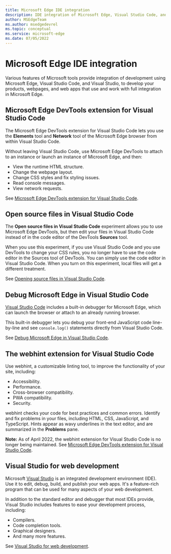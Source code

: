 ```yaml
---
title: Microsoft Edge IDE integration
description: IDE integration of Microsoft Edge, Visual Studio Code, and Visual Studio.
author: MSEdgeTeam
ms.author: msedgedevrel
ms.topic: conceptual
ms.service: microsoft-edge
ms.date: 07/05/2022
---
```

# Microsoft Edge IDE integration

Various features of Microsoft tools provide integration of development using Microsoft Edge, Visual Studio Code, and Visual Studio, to develop your products, webpages, and web apps that use and work with full integration in Microsoft Edge.


<!-- ====================================================================== -->
## Microsoft Edge DevTools extension for Visual Studio Code

<!-- keep this section short and similar to top of linked article: -->

The Microsoft Edge DevTools extension for Visual Studio Code lets you use the **Elements** tool and **Network** tool of the Microsoft Edge browser from within Visual Studio Code.

Without leaving Visual Studio Code, use Microsoft Edge DevTools to attach to an instance or launch an instance of Microsoft Edge, and then:
* View the runtime HTML structure.
* Change the webpage layout.
* Change CSS styles and fix styling issues.
* Read console messages.
* View network requests.

See [Microsoft Edge DevTools extension for Visual Studio Code](microsoft-edge-devtools-extension.md).


<!-- ====================================================================== -->
## Open source files in Visual Studio Code

The **Open source files in Visual Studio Code** experiment allows you to use Microsoft Edge DevTools, but then edit your files in Visual Studio Code instead of in the code editor of the DevTools **Sources** tool.

When you use this experiment, if you use Visual Studio Code and you use DevTools to change your CSS rules, you no longer have to use the code editor in the Sources tool of DevTools.  You can simply use the code editor in Visual Studio Code.  When you turn on this experiment,
local files will get a different treatment.<!--TODO: be specific-->

See [Opening source files in Visual Studio Code](../devtools/sources/opening-sources-in-vscode.md).


<!-- ====================================================================== -->
## Debug Microsoft Edge in Visual Studio Code

[Visual Studio Code](https://code.visualstudio.com) includes a built-in debugger for Microsoft Edge, which can launch the browser or attach to an already running browser.

This built-in debugger lets you debug your front-end JavaScript code line-by-line and see `console.log()` statements directly from Visual Studio Code.

See [Debug Microsoft Edge in Visual Studio Code](debugger-for-edge.md).


<!-- what to do with this section?  present page is supposed to have h2 for each child page of TOC node, where h2 contains only 1 paragraph and link to child page -->
<!-- ====================================================================== -->
## The webhint extension for Visual Studio Code
<!-- keep in sync:
[webhint extension for Visual Studio Code](../test-and-automation/webhint.md)
[The webhint extension for Visual Studio Code]() in _Visual Studio Code for web development_.
-->

Use webhint, a customizable linting tool, to improve the functionality of your site, including:

*   Accessibility.
*   Performance.
*   Cross-browser compatibility.
*   PWA compatibility.
*   Security.

webhint checks your code for best practices and common errors.  Identify and fix problems in your files, including HTML, CSS, JavaScript, and TypeScript.  Hints appear as wavy underlines in the text editor, and are summarized in the **Problems** pane.

**Note:** As of April 2022, the webhint extension for Visual Studio Code is no longer being maintained.  See [Microsoft Edge DevTools extension for Visual Studio Code](microsoft-edge-devtools-extension.md).


<!-- ====================================================================== -->
## Visual Studio for web development

Microsoft [Visual Studio](https://visualstudio.microsoft.com/vs) is an integrated development environment (IDE).   Use it to edit, debug, build, and publish your web apps.  It's a feature-rich program that can be used for many aspects of your web development.

In addition to the standard editor and debugger that most IDEs provide, Visual Studio includes features to ease your development process, including:

*   Compilers.
*   Code completion tools.
*   Graphical designers.
*   And many more features.

See [Visual Studio for web development](../visual-studio/index.md).
